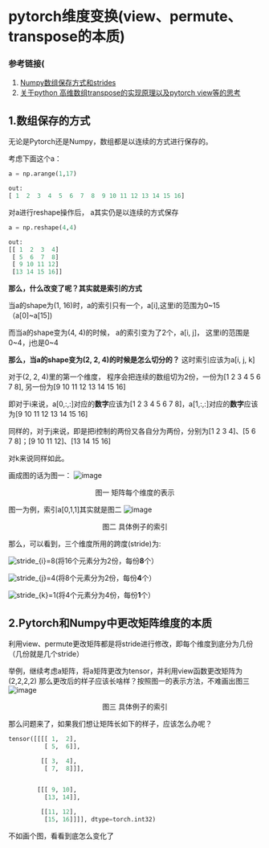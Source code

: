# pytorch维度变换(view、permute、transpose的本质)
### 参考链接(
1. [Numpy数组保存方式和strides](https://zhuanlan.zhihu.com/p/56684539)
2. [关于python 高维数组transpose的实现原理以及pytorch view等的思考](https://blog.csdn.net/normol/article/details/88555804)
## 1.数组保存的方式
无论是Pytorch还是Numpy，数组都是以连续的方式进行保存的。

考虑下面这个a：
```python
a = np.arange(1,17)

out:
[ 1  2  3  4  5  6  7  8  9 10 11 12 13 14 15 16]

```
对a进行reshape操作后， a其实仍是以连续的方式保存
```python
a = np.reshape(4,4)

out:
[[ 1  2  3  4]
 [ 5  6  7  8]
 [ 9 10 11 12]
 [13 14 15 16]]
```
**那么，什么改变了呢？其实就是索引的方式**

当a的shape为(1, 16)时，a的索引只有一个，a[i],这里i的范围为0~15（a[0]~a[15])

而当a的shape变为(4, 4)的时候， a的索引变为了2个，a[i, j]， 这里i的范围是0~4，j也是0~4

**那么，当a的shape变为(2, 2, 4)的时候是怎么切分的？**
这时索引应该为a[i, j, k]

对于(2, 2, 4)里的第一个维度， 程序会把连续的数组切为2份，一份为[1  2  3  4  5  6  7  8], 另一份为[9 10 11 12 13 14 15 16]

即对于i来说，a[0,:,:]对应的**数字**应该为[1  2  3  4  5  6  7  8]，a[1,:,:]对应的**数字**应该为[9 10 11 12 13 14 15 16]

同样的，对于j来说，即是把i控制的两份又各自分为两份，分别为[1  2  3  4]、[5  6  7  8]；[9 10 11 12]、[13 14 15 16]

对k来说同样如此。

画成图的话为图一：
![image](https://user-images.githubusercontent.com/42695873/141111573-3d66575a-ae46-4260-9604-c9291cf5e6b3.png)
<p align="center">图一 矩阵每个维度的表示</p>


图一为例，索引a[0,1,1]其实就是图二
![image](https://user-images.githubusercontent.com/42695873/141111525-1d1404f9-9d79-4bd0-a035-c0570b82fdc6.png)
<p align="center">图二 具体例子的索引</p>


那么，可以看到，三个维度所用的跨度(stride)为:

<img src="https://latex.codecogs.com/svg.image?&space;stride_{i}=8" title=" stride_{i}=8" />(将16个元素分为2份，每份**8**个）

<img src="https://latex.codecogs.com/svg.image?&space;stride_{j}=4" title=" stride_{j}=4" />(将8个元素分为2份，每份**4**个）

<img src="https://latex.codecogs.com/svg.image?&space;stride_{k}=1" title=" stride_{k}=1" />(将4个元素分为4份，每份**1**个）

## 2.Pytorch和Numpy中更改矩阵维度的本质
利用view、permute更改矩阵都是将stride进行修改，即每个维度到底分为几份（几份就是几个stride）

举例，继续考虑a矩阵，将a矩阵更改为tensor，并利用view函数更改矩阵为(2,2,2,2)
那么更改后的样子应该长啥样？按照图一的表示方法，不难画出图三
![image](https://user-images.githubusercontent.com/42695873/141112174-e41e5cbe-7c68-4ef3-9c9e-890ab9d6140c.png)
<p align="center">图三 具体例子的索引</p>

那么问题来了，如果我们想让矩阵长如下的样子，应该怎么办呢？
```python
tensor([[[[ 1,  2],
          [ 5,  6]],

         [[ 3,  4],
          [ 7,  8]]],


        [[[ 9, 10],
          [13, 14]],

         [[11, 12],
          [15, 16]]]], dtype=torch.int32)
```
不如画个图，看看到底怎么变化了

